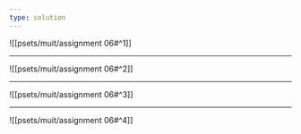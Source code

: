 ```yaml
---
type: solution
---
```


![[psets/muit/assignment 06#^1]]

---

![[psets/muit/assignment 06#^2]]

---

![[psets/muit/assignment 06#^3]]

---

![[psets/muit/assignment 06#^4]]